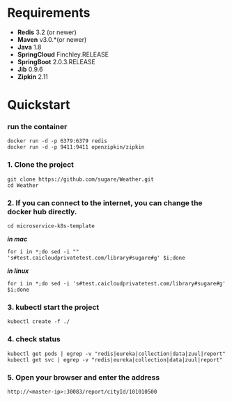 # Requirements
+ **Redis** 3.2 (or newer)
+ **Maven** v3.0.*(or newer)
+ **Java** 1.8
+ **SpringCloud** Finchley.RELEASE
+ **SpringBoot** 2.0.3.RELEASE
+ **Jib** 0.9.6
+ **Zipkin** 2.11


# Quickstart
### run the container
```
docker run -d -p 6379:6379 redis
docker run -d -p 9411:9411 openzipkin/zipkin
```
### 1. Clone the project
```
git clone https://github.com/sugare/Weather.git
cd Weather
```

### 2. If you can connect to the internet, you can change the docker hub directly.

```
cd microservice-k8s-template
```
***in mac***

```
for i in *;do sed -i "" 's#test.caicloudprivatetest.com/library#sugare#g' $i;done
```
***in linux***
```
for i in *;do sed -i 's#test.caicloudprivatetest.com/library#sugare#g' $i;done

```

### 3. kubectl start the project
```
kubectl create -f ./
```

### 4. check status
```
kubectl get pods | egrep -v "redis|eureka|collection|data|zuul|report"
kubectl get svc | egrep -v "redis|eureka|collection|data|zuul|report"
```

### 5. Open your browser and enter the address
```
http://<master-ip>:30083/report/cityId/101010500
```